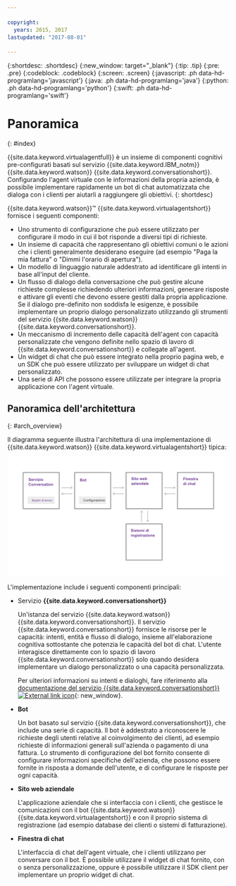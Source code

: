 ```yaml
---

copyright:
  years: 2015, 2017
lastupdated: "2017-08-01"

---
```


{:shortdesc: .shortdesc}
{:new_window: target="_blank"}
{:tip: .tip}
{:pre: .pre}
{:codeblock: .codeblock}
{:screen: .screen}
{:javascript: .ph data-hd-programlang='javascript'}
{:java: .ph data-hd-programlang='java'}
{:python: .ph data-hd-programlang='python'}
{:swift: .ph data-hd-programlang='swift'}

# Panoramica
{: #index}

{{site.data.keyword.virtualagentfull}} è un insieme di componenti cognitivi
pre-configurati basati sul servizio {{site.data.keyword.IBM_notm}} {{site.data.keyword.watson}} {{site.data.keyword.conversationshort}}. Configurando
l'agent virtuale con le informazioni della propria azienda, è possibile implementare rapidamente
un bot di chat automatizzata che dialoga con i clienti per aiutarli a raggiungere gli obiettivi.
{: shortdesc}

{{site.data.keyword.watson}}&trade; {{site.data.keyword.virtualagentshort}} fornisce i seguenti componenti:

- Uno strumento di configurazione che può essere utilizzato per configurare il modo in cui
il bot risponde a diversi tipi di richieste.
- Un insieme di capacità che rappresentano gli obiettivi comuni o le azioni che i
clienti generalmente desiderano eseguire (ad esempio "Paga la mia fattura" o "Dimmi l'orario di
apertura").
- Un modello di linguaggio naturale addestrato ad identificare gli intenti in base all'input
del cliente.
- Un flusso di dialogo della conversazione che può gestire alcune richieste complesse
richiedendo ulteriori informazioni, generare risposte e attivare gli eventi che devono essere
gestiti dalla propria applicazione. Se il dialogo pre-definito non soddisfa le esigenze, è possibile
implementare un proprio dialogo personalizzato utilizzando gli strumenti del servizio {{site.data.keyword.watson}}
{{site.data.keyword.conversationshort}}.
- Un meccanismo di incremento delle capacità dell'agent con capacità personalizzate che vengono definite nello spazio di lavoro di
{{site.data.keyword.conversationshort}} e collegate all'agent.
- Un widget di chat che può essere integrato nella proprio pagina web, e un SDK  che può
essere utilizzato per sviluppare un widget di chat personalizzato.
- Una serie di API che possono essere utilizzate per integrare la propria applicazione con
l'agent virtuale.

## Panoramica dell'architettura
{: #arch_overview}

Il diagramma seguente illustra l'architettura di una implementazione
di {{site.data.keyword.watson}} {{site.data.keyword.virtualagentshort}} tipica:

![Panoramica dell'architettura](images/arch-overview.png)

L'implementazione include i seguenti componenti principali:

- Servizio **{{site.data.keyword.conversationshort}}**

    Un'istanza del servizio {{site.data.keyword.watson}}
{{site.data.keyword.conversationshort}}. Il servizio
{{site.data.keyword.conversationshort}} fornisce le risorse per le capacità: intenti,
entità e flusso di dialogo, insieme all'elaborazione cognitiva sottostante che potenzia le capacità
del bot di chat. L'utente interagisce direttamente con lo spazio di lavoro {{site.data.keyword.conversationshort}}
solo quando desidera implementare un dialogo personalizzato o una capacità personalizzata.

    Per ulteriori informazioni su intenti e dialoghi, fare riferimento alla
[documentazione
del servizio {{site.data.keyword.conversationshort}} ![External link icon](../../icons/launch-glyph.svg "External link icon")](http://www.ibm.com/watson/developercloud/doc/conversation/configure-workspace.html){: new_window}.

- **Bot**

    Un bot basato sul servizio {{site.data.keyword.conversationshort}}, che include
una serie di capacità. Il bot è addestrato a riconoscere le richieste degli utenti relative al
coinvolgimento dei clienti, ad esempio richieste di informazioni generali sull'azienda o
pagamento di una fattura. Lo strumento di configurazione del bot fornito consente di
configurare informazioni specifiche dell'azienda, che possono essere fornite in risposta a domande
dell'utente, e di configurare le risposte per ogni capacità.

- **Sito web aziendale**

    L'applicazione aziendale che si interfaccia con i clienti, che gestisce le
comunicazioni con il bot {{site.data.keyword.watson}}
{{site.data.keyword.virtualagentshort}} e con il proprio sistema di registrazione (ad
esempio database dei clienti o sistemi di fatturazione).

- **Finestra di chat**

    L'interfaccia di chat dell'agent virtuale, che i clienti utilizzano per conversare con il
bot. È possibile utilizzare il widget di chat fornito, con o senza personalizzazione, oppure è
possibile utilizzare il SDK client per implementare un proprio widget di chat.

